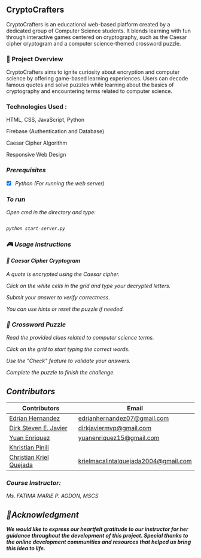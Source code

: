 ## <b> CryptoCrafters </b>
CryptoCrafters is an educational web-based platform created by a dedicated group of Computer Science students. It blends learning with fun through interactive games centered on cryptography, such as the Caesar cipher cryptogram and a computer science-themed crossword puzzle.

### <b>📌 Project Overview </b>
CryptoCrafters aims to ignite curiosity about encryption and computer science by offering game-based learning experiences. Users can decode famous quotes and solve puzzles while learning about the basics of cryptography and encountering terms related to computer science.

### <b>Technologies Used </b>:

HTML, CSS, JavaScript, Python

Firebase (Authentication and Database)

Caesar Cipher Algorithm

Responsive Web Design

<em>

### <b> Prerequisites </b>

- [x] Python (For running the web server) <br>

### To run

Open cmd in the directory and type: 

```python 

python start-server.py

```
<em>

### 🎮 <b> Usage Instructions </b>
#### 🧩 <b> Caesar Cipher Cryptogram </b>
A quote is encrypted using the Caesar cipher.

Click on the white cells in the grid and type your decrypted letters.

Submit your answer to verify correctness.

You can use hints or reset the puzzle if needed.

### 🧠 <b> Crossword Puzzle </b>
Read the provided clues related to computer science terms.

Click on the grid to start typing the correct words.

Use the "Check" feature to validate your answers.

Complete the puzzle to finish the challenge.

##  <b> Contributors </b> <br>

| Contributors | Email  |
| --- | --- |
| <a href = "https://github.com/EdrianHernandez">Edrian Hernandez</a> | edrianhernandez07@gmail.com |  | | 
| <a href = "https://github.com/m-ciavel"> Dirk Steven E. Javier </a>|  dirkjaviermvp@gmail.com |  |  |
| <a href = "https://github.com/yuanenriquez"> Yuan Enriquez </a>| yuanenriquez15@gmail.com | |  |
| <a href = "https://github.com/chosenvision"> Khristian Pinili </a>|  |  |  |
| <a href = "https://github.com/kary3l"> Christian Kriel Quejada </a>| krielmacalintalquejada2004@gmail.com |  |  |

### Course Instructor:
Ms. FATIMA MARIE P. AGDON, MSCS



##  <a id = "notes"> 📝Acknowledgment </a><br>
<em>

<b>
We would like to express our heartfelt gratitude to our instructor for her guidance throughout the development of this project. Special thanks to the online development communities and resources that helped us bring this idea to life. </b>

<br><br>
